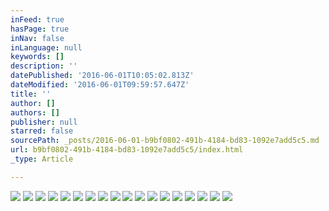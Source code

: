 ```yaml
---
inFeed: true
hasPage: true
inNav: false
inLanguage: null
keywords: []
description: ''
datePublished: '2016-06-01T10:05:02.813Z'
dateModified: '2016-06-01T09:59:57.647Z'
title: ''
author: []
authors: []
publisher: null
starred: false
sourcePath: _posts/2016-06-01-b9bf0802-491b-4184-bd83-1092e7add5c5.md
url: b9bf0802-491b-4184-bd83-1092e7add5c5/index.html
_type: Article

---
```

![](https://the-grid-user-content.s3-us-west-2.amazonaws.com/654a5838-230a-4456-92f8-6dccf8844821.jpg)
![](https://the-grid-user-content.s3-us-west-2.amazonaws.com/041d5e91-340e-4d32-9b90-4a829855b3c8.jpg)
![](https://the-grid-user-content.s3-us-west-2.amazonaws.com/ae636f92-7366-4e7c-a996-c2f0c25fcd39.png)
![](https://the-grid-user-content.s3-us-west-2.amazonaws.com/a112d09d-c2d7-460d-a975-ba0748734c75.jpg)
![](https://the-grid-user-content.s3-us-west-2.amazonaws.com/87d3a53d-f117-432c-8573-dd019c091083.jpg)
![](https://the-grid-user-content.s3-us-west-2.amazonaws.com/baabe431-9f8c-446e-a513-8ee754f1a615.jpg)
![](https://the-grid-user-content.s3-us-west-2.amazonaws.com/52dbbc53-8c59-4ec8-85d2-0f81bc08005b.jpg)
![](https://the-grid-user-content.s3-us-west-2.amazonaws.com/ee4a057c-d5a9-49e3-a313-d9401cf8d81e.jpg)
![](https://the-grid-user-content.s3-us-west-2.amazonaws.com/052dc253-6c12-4c3b-80bd-4d28a1c2310e.jpg)
![](https://the-grid-user-content.s3-us-west-2.amazonaws.com/83418e48-990b-489d-8b3c-6856ca506bad.jpg)
![](https://the-grid-user-content.s3-us-west-2.amazonaws.com/332e07e7-77af-4429-afcb-f3ded66e84df.jpg)
![](https://the-grid-user-content.s3-us-west-2.amazonaws.com/9f99b057-97bb-49be-b4a3-44f18df767b9.jpg)
![](https://the-grid-user-content.s3-us-west-2.amazonaws.com/41f3e336-294b-4c7c-abd0-78c1ec68ac1a.tif)
![](https://the-grid-user-content.s3-us-west-2.amazonaws.com/4b3c85f1-968f-4d6f-a836-22a4671bb670.jpg)
![](https://the-grid-user-content.s3-us-west-2.amazonaws.com/61cf7d81-d924-4099-b481-65301999a765.tif)
![](https://the-grid-user-content.s3-us-west-2.amazonaws.com/200d273e-d512-4df3-8f37-bb36b841b2d3.tif)
![](https://the-grid-user-content.s3-us-west-2.amazonaws.com/eb3a580f-2008-4e8d-aa82-8e8452c0b3b8.tif)
![](https://the-grid-user-content.s3-us-west-2.amazonaws.com/4f4a9178-60fb-41df-8690-554cb3ff63f4.png)